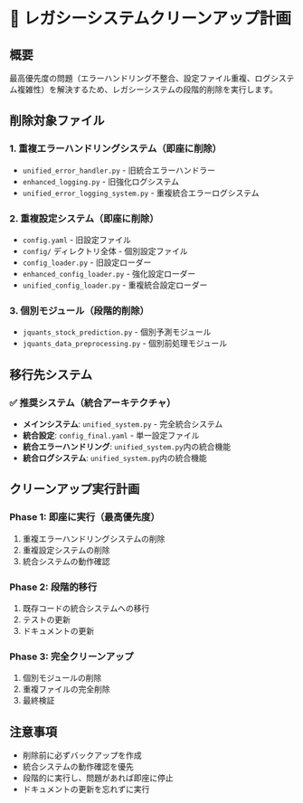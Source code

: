 # 🚨 レガシーシステムクリーンアップ計画

## 概要

最高優先度の問題（エラーハンドリング不整合、設定ファイル重複、ログシステム複雑性）を解決するため、レガシーシステムの段階的削除を実行します。

## 削除対象ファイル

### 1. 重複エラーハンドリングシステム（即座に削除）
- `unified_error_handler.py` - 旧統合エラーハンドラー
- `enhanced_logging.py` - 旧強化ログシステム
- `unified_error_logging_system.py` - 重複統合エラーログシステム

### 2. 重複設定システム（即座に削除）
- `config.yaml` - 旧設定ファイル
- `config/` ディレクトリ全体 - 個別設定ファイル
- `config_loader.py` - 旧設定ローダー
- `enhanced_config_loader.py` - 強化設定ローダー
- `unified_config_loader.py` - 重複統合設定ローダー

### 3. 個別モジュール（段階的削除）
- `jquants_stock_prediction.py` - 個別予測モジュール
- `jquants_data_preprocessing.py` - 個別前処理モジュール

## 移行先システム

### ✅ 推奨システム（統合アーキテクチャ）
- **メインシステム**: `unified_system.py` - 完全統合システム
- **統合設定**: `config_final.yaml` - 単一設定ファイル
- **統合エラーハンドリング**: `unified_system.py`内の統合機能
- **統合ログシステム**: `unified_system.py`内の統合機能

## クリーンアップ実行計画

### Phase 1: 即座に実行（最高優先度）
1. 重複エラーハンドリングシステムの削除
2. 重複設定システムの削除
3. 統合システムの動作確認

### Phase 2: 段階的移行
1. 既存コードの統合システムへの移行
2. テストの更新
3. ドキュメントの更新

### Phase 3: 完全クリーンアップ
1. 個別モジュールの削除
2. 重複ファイルの完全削除
3. 最終検証

## 注意事項

- 削除前に必ずバックアップを作成
- 統合システムの動作確認を優先
- 段階的に実行し、問題があれば即座に停止
- ドキュメントの更新を忘れずに実行
